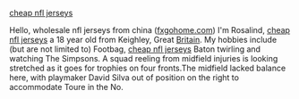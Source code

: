 [cheap nfl jerseys](http://pixel-brush.ru/user/TAALelia24/)

Hello, wholesale nfl jerseys from china
([fxgohome.com](http://fxgohome.com/free/320594)) I'm Rosalind, [cheap
nfl
jerseys](http://hpcafrica.com/?option=com_k2&view=itemlist&task=user&id=290643)
a 18 year old from Keighley, Great
[Britain](http://Rt.com/search/everywhere/term/Britain/).
My hobbies include (but are not limited to) Footbag, [cheap nfl
jerseys](http://expert-women-health.ru/user/LinaPhifer/) Baton twirling
and watching The Simpsons.
A squad reeling from midfield injuries is looking stretched as it goes
for trophies on four fronts.The midfield lacked balance here, with
playmaker David Silva out of position on the right to accommodate Toure
in the No.